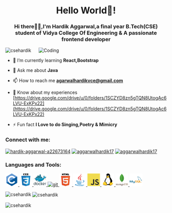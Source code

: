 <h1 align="center">Hello World👋!</h1>
<h3 align="center">Hi there🙋‍♂️,I'm Hardik Aggarwal,a final year B.Tech(CSE) student of Vidya College Of Engineering & A passionate frontend developer</h3>

<img  align="right" alt="Coding" width="400" src="https://camo.githubusercontent.com/424b91a7dbc23f136766f18467c1c4897f5f50e7123b35e36c9cd5bf05b4465e/68747470733a2f2f676c6f62616c656475636174696f6e2e73332e61702d736f7574682d312e616d617a6f6e6177732e636f6d2f676c6f62616c6564752f6769662f66726f6e742d656e642d646576656c6f706d656e742e676966">


<p align="left"> <img src="https://komarev.com/ghpvc/?username=csehardik&label=Profile%20views&color=0e75b6&style=flat" alt="csehardik" /> </p>

- 🌱 I’m currently learning **React,Bootstrap**

- 💬 Ask me about **Java**

- 📫 How to reach me **agarwalhardikvce@gmail.com**

- 📄 Know about my experiences [https://drive.google.com/drive/u/0/folders/1SCZYD8zn5gTQN8UtogAc6LVU-ExKPx22](https://drive.google.com/drive/u/0/folders/1SCZYD8zn5gTQN8UtogAc6LVU-ExKPx22)

- ⚡ Fun fact **I Love to do Singing,Poetry & Mimicry**

<h3 align="left">Connect with me:</h3>
<p align="left">
<a href="https://linkedin.com/in/hardik-aggarwal-a22673164" target="blank"><img align="center" src="https://raw.githubusercontent.com/rahuldkjain/github-profile-readme-generator/master/src/images/icons/Social/linked-in-alt.svg" alt="hardik-aggarwal-a22673164" height="30" width="40" /></a>
<a href="https://www.leetcode.com/aggarwalhardik17" target="blank"><img align="center" src="https://raw.githubusercontent.com/rahuldkjain/github-profile-readme-generator/master/src/images/icons/Social/leet-code.svg" alt="aggarwalhardik17" height="30" width="40" /></a>
<a href="https://auth.geeksforgeeks.org/user/aggarwalhardik17" target="blank"><img align="center" src="https://raw.githubusercontent.com/rahuldkjain/github-profile-readme-generator/master/src/images/icons/Social/geeks-for-geeks.svg" alt="aggarwalhardik17" height="30" width="40" /></a>
</p>

<h3 align="left">Languages and Tools:</h3>
<p align="left"> <a href="https://www.cprogramming.com/" target="_blank" rel="noreferrer"> <img src="https://raw.githubusercontent.com/devicons/devicon/master/icons/c/c-original.svg" alt="c" width="40" height="40"/> </a> <a href="https://www.w3schools.com/css/" target="_blank" rel="noreferrer"> <img src="https://raw.githubusercontent.com/devicons/devicon/master/icons/css3/css3-original-wordmark.svg" alt="css3" width="40" height="40"/> </a> <a href="https://www.docker.com/" target="_blank" rel="noreferrer"> <img src="https://raw.githubusercontent.com/devicons/devicon/master/icons/docker/docker-original-wordmark.svg" alt="docker" width="40" height="40"/> </a> <a href="https://git-scm.com/" target="_blank" rel="noreferrer"> <img src="https://www.vectorlogo.zone/logos/git-scm/git-scm-icon.svg" alt="git" width="40" height="40"/> </a> <a href="https://www.w3.org/html/" target="_blank" rel="noreferrer"> <img src="https://raw.githubusercontent.com/devicons/devicon/master/icons/html5/html5-original-wordmark.svg" alt="html5" width="40" height="40"/> </a> <a href="https://www.java.com" target="_blank" rel="noreferrer"> <img src="https://raw.githubusercontent.com/devicons/devicon/master/icons/java/java-original.svg" alt="java" width="40" height="40"/> </a> <a href="https://developer.mozilla.org/en-US/docs/Web/JavaScript" target="_blank" rel="noreferrer"> <img src="https://raw.githubusercontent.com/devicons/devicon/master/icons/javascript/javascript-original.svg" alt="javascript" width="40" height="40"/> </a> <a href="https://www.linux.org/" target="_blank" rel="noreferrer"> <img src="https://raw.githubusercontent.com/devicons/devicon/master/icons/linux/linux-original.svg" alt="linux" width="40" height="40"/> </a> <a href="https://www.mongodb.com/" target="_blank" rel="noreferrer"> <img src="https://raw.githubusercontent.com/devicons/devicon/master/icons/mongodb/mongodb-original-wordmark.svg" alt="mongodb" width="40" height="40"/> </a> <a href="https://www.mysql.com/" target="_blank" rel="noreferrer"> <img src="https://raw.githubusercontent.com/devicons/devicon/master/icons/mysql/mysql-original-wordmark.svg" alt="mysql" width="40" height="40"/> </a> </p>

<p><img align="left" src="https://github-readme-stats.vercel.app/api/top-langs?username=csehardik&show_icons=true&locale=en&layout=compact" alt="csehardik" /></p>

<p>&nbsp;<img align="center" src="https://github-readme-stats.vercel.app/api?username=csehardik&show_icons=true&locale=en" alt="csehardik" /></p>

<p><img align="center" src="https://github-readme-streak-stats.herokuapp.com/?user=csehardik&" alt="csehardik" /></p>
